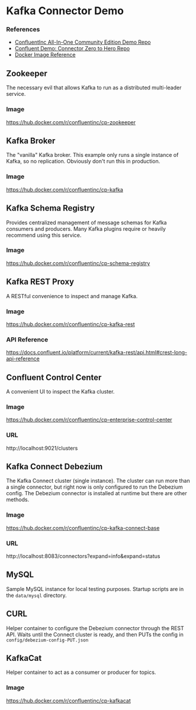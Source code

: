 # Kafka Connector Demo

### References

- [ConfluentInc All-In-One Community Edition Demo Repo](https://github.com/confluentinc/cp-all-in-one/tree/7.3.0-post/cp-all-in-one-community)
- [Confluent Demo: Connector Zero to Hero Repo](https://github.com/confluentinc/demo-scene/tree/master/kafka-connect-zero-to-hero)
- [Docker Image Reference](https://docs.confluent.io/platform/current/installation/docker/image-reference.html#docker-image-reference-for-cp)

## Zookeeper

The necessary evil that allows Kafka to run as a distributed multi-leader service.

### Image
https://hub.docker.com/r/confluentinc/cp-zookeeper

## Kafka Broker

The "vanilla" Kafka broker.
This example only runs a single instance of Kafka, so no replication.
Obviously don't run this in production.

### Image
https://hub.docker.com/r/confluentinc/cp-kafka

## Kafka Schema Registry

Provides centralized management of message schemas for Kafka consumers and producers.
Many Kafka plugins require or heavily recommend using this service.

### Image
https://hub.docker.com/r/confluentinc/cp-schema-registry

## Kafka REST Proxy

A RESTful convenience to inspect and manage Kafka.

### Image
https://hub.docker.com/r/confluentinc/cp-kafka-rest

### API Reference
https://docs.confluent.io/platform/current/kafka-rest/api.html#crest-long-api-reference

## Confluent Control Center

A convenient UI to inspect the Kafka cluster.

### Image
https://hub.docker.com/r/confluentinc/cp-enterprise-control-center

### URL
http://localhost:9021/clusters

## Kafka Connect Debezium

The Kafka Connect cluster (single instance).
The cluster can run more than a single connector, but right now is only configured to run the Debezium config.
The Debezium connector is installed at runtime but there are other methods.

### Image
https://hub.docker.com/r/confluentinc/cp-kafka-connect-base

### URL
http://localhost:8083/connectors?expand=info&expand=status

## MySQL

Sample MySQL instance for local testing purposes.
Startup scripts are in the `data/mysql` directory.

## CURL

Helper container to configure the Debezium connector through the REST API.
Waits until the Connect cluster is ready, and then PUTs the config in `config/debezium-config-PUT.json`

## KafkaCat

Helper container to act as a consumer or producer for topics.

### Image
https://hub.docker.com/r/confluentinc/cp-kafkacat
